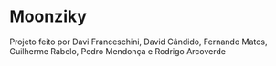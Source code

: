 # Moonziky
Projeto feito por Davi Franceschini, David Cândido, Fernando Matos, Guilherme Rabelo, Pedro Mendonça e Rodrigo Arcoverde
